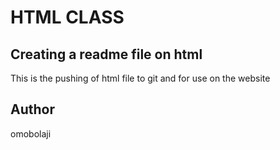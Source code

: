 # HTML CLASS
## Creating a readme file on html 
This is the pushing of html file to git and for use on the website


## Author
omobolaji
